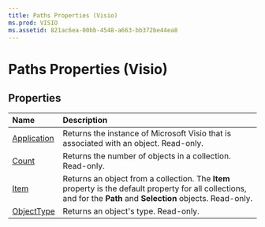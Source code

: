 ```yaml
---
title: Paths Properties (Visio)
ms.prod: VISIO
ms.assetid: 821ac6ea-00bb-4548-a663-bb372be44ea8
---
```



# Paths Properties (Visio)

## Properties



|**Name**|**Description**|
|:-----|:-----|
|[Application](paths-application-property-visio.md)|Returns the instance of Microsoft Visio that is associated with an object. Read-only.|
|[Count](paths-count-property-visio.md)|Returns the number of objects in a collection. Read-only.|
|[Item](paths-item-property-visio.md)|Returns an object from a collection. The  **Item** property is the default property for all collections, and for the **Path** and **Selection** objects. Read-only.|
|[ObjectType](paths-objecttype-property-visio.md)|Returns an object's type. Read-only.|

